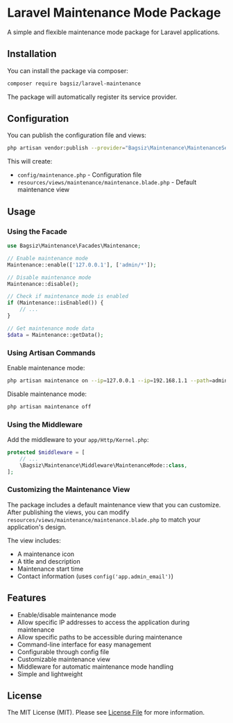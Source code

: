 # Laravel Maintenance Mode Package

A simple and flexible maintenance mode package for Laravel applications.

## Installation

You can install the package via composer:

```bash
composer require bagsiz/laravel-maintenance
```

The package will automatically register its service provider.

## Configuration

You can publish the configuration file and views:

```bash
php artisan vendor:publish --provider="Bagsiz\Maintenance\MaintenanceServiceProvider" --tag="maintenance"
```

This will create:
- `config/maintenance.php` - Configuration file
- `resources/views/maintenance/maintenance.blade.php` - Default maintenance view

## Usage

### Using the Facade

```php
use Bagsiz\Maintenance\Facades\Maintenance;

// Enable maintenance mode
Maintenance::enable(['127.0.0.1'], ['admin/*']);

// Disable maintenance mode
Maintenance::disable();

// Check if maintenance mode is enabled
if (Maintenance::isEnabled()) {
    // ...
}

// Get maintenance mode data
$data = Maintenance::getData();
```

### Using Artisan Commands

Enable maintenance mode:
```bash
php artisan maintenance on --ip=127.0.0.1 --ip=192.168.1.1 --path=admin/* --path=api/*
```

Disable maintenance mode:
```bash
php artisan maintenance off
```

### Using the Middleware

Add the middleware to your `app/Http/Kernel.php`:

```php
protected $middleware = [
    // ...
    \Bagsiz\Maintenance\Middleware\MaintenanceMode::class,
];
```

### Customizing the Maintenance View

The package includes a default maintenance view that you can customize. After publishing the views, you can modify `resources/views/maintenance/maintenance.blade.php` to match your application's design.

The view includes:
- A maintenance icon
- A title and description
- Maintenance start time
- Contact information (uses `config('app.admin_email')`)

## Features

- Enable/disable maintenance mode
- Allow specific IP addresses to access the application during maintenance
- Allow specific paths to be accessible during maintenance
- Command-line interface for easy management
- Configurable through config file
- Customizable maintenance view
- Middleware for automatic maintenance mode handling
- Simple and lightweight

## License

The MIT License (MIT). Please see [License File](LICENSE.md) for more information. 
